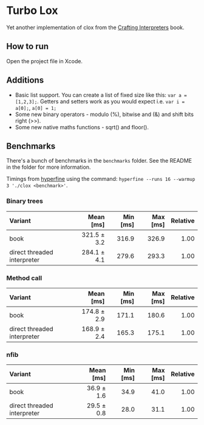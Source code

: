 # Turbo Lox

Yet another implementation of clox from the [Crafting Interpreters](http://www.craftinginterpreters.com/) book.

## How to run

Open the project file in Xcode.

## Additions

- Basic list support. You can create a list of fixed size like this: `var a = [1,2,3];`. Getters and setters work as you would expect i.e. `var i = a[0];`, `a[0] = 1;`
- Some new binary operators - modulo (%), bitwise and (&) and shift bits right (>>).
- Some new native maths functions - sqrt() and floor().

## Benchmarks

There's a bunch of benchmarks in the `benchmarks` folder. See the README in the folder for more information.

Timings from [hyperfine](https://github.com/sharkdp/hyperfine) using the command: `hyperfine --runs 16 --warmup 3 './clox <benchmark>'`.

### Binary trees

| Variant | Mean [ms] | Min [ms] | Max [ms] | Relative |
|:---|---:|---:|---:|---:|
| book | 321.5 ± 3.2 | 316.9 | 326.9 | 1.00 |
| direct threaded interpreter | 284.1 ± 4.1 | 279.6 | 293.3 | 1.00 |

### Method call

| Variant | Mean [ms] | Min [ms] | Max [ms] | Relative |
|:---|---:|---:|---:|---:|
| book | 174.8 ± 2.9 | 171.1 | 180.6 | 1.00 |
| direct threaded interpreter | 168.9 ± 2.4 | 165.3 | 175.1 | 1.00 |

### nfib

| Variant | Mean [ms] | Min [ms] | Max [ms] | Relative |
|:---|---:|---:|---:|---:|
| book | 36.9 ± 1.6 | 34.9 | 41.0 | 1.00 |
| direct threaded interpreter | 29.5 ± 0.8 | 28.0 | 31.1 | 1.00 |
